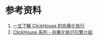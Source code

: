 
# 参考资料
1. [一文了解 ClickHouse 的向量化执行](https://cloud.tencent.com/developer/article/1841135)
2. [ClickHouse 系列 - 向量化执行引擎介绍](https://zhuanlan.zhihu.com/p/605743800)
